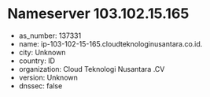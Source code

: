 # Nameserver 103.102.15.165

* as_number: 137331
* name: ip-103-102-15-165.cloudteknologinusantara.co.id.
* city: Unknown
* country: ID
* organization: Cloud Teknologi Nusantara .CV
* version: Unknown
* dnssec: false
